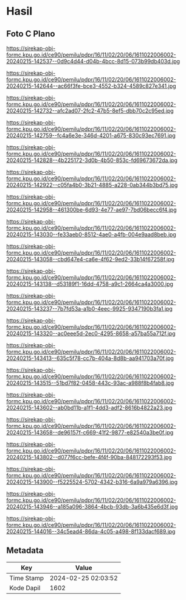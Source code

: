 # Hasil

## Foto C Plano

https://sirekap-obj-formc.kpu.go.id/ce90/pemilu/pdpr/16/11/02/20/06/1611022006002-20240215-142537--0d9c4d44-d04b-4bcc-8d15-073b99db403d.jpg

https://sirekap-obj-formc.kpu.go.id/ce90/pemilu/pdpr/16/11/02/20/06/1611022006002-20240215-142644--ac66f3fe-bce3-4552-b324-4589c827e341.jpg

https://sirekap-obj-formc.kpu.go.id/ce90/pemilu/pdpr/16/11/02/20/06/1611022006002-20240215-142732--afc2ad07-2fc2-47b5-8ef5-dbb70c2c95ed.jpg

https://sirekap-obj-formc.kpu.go.id/ce90/pemilu/pdpr/16/11/02/20/06/1611022006002-20240215-142759--fc4a6e3e-346d-4201-a675-830c93ec7691.jpg

https://sirekap-obj-formc.kpu.go.id/ce90/pemilu/pdpr/16/11/02/20/06/1611022006002-20240215-142828--4b225172-3d0b-4b50-853c-fd69673672da.jpg

https://sirekap-obj-formc.kpu.go.id/ce90/pemilu/pdpr/16/11/02/20/06/1611022006002-20240215-142922--c05fa4b0-3b21-4885-a228-0ab344b3bd75.jpg

https://sirekap-obj-formc.kpu.go.id/ce90/pemilu/pdpr/16/11/02/20/06/1611022006002-20240215-142958--461300be-6d93-4e77-ae97-7bd06becc6f4.jpg

https://sirekap-obj-formc.kpu.go.id/ce90/pemilu/pdpr/16/11/02/20/06/1611022006002-20240215-143030--fe33aeb0-8512-4ae0-a4fb-004e9aad8beb.jpg

https://sirekap-obj-formc.kpu.go.id/ce90/pemilu/pdpr/16/11/02/20/06/1611022006002-20240215-143058--cbd647e4-ca6e-4f62-9ed2-33b14f67258f.jpg

https://sirekap-obj-formc.kpu.go.id/ce90/pemilu/pdpr/16/11/02/20/06/1611022006002-20240215-143138--d53189f1-16dd-4758-a9c1-2664ca4a3000.jpg

https://sirekap-obj-formc.kpu.go.id/ce90/pemilu/pdpr/16/11/02/20/06/1611022006002-20240215-143237--7b7fd53a-a1b0-4eec-9925-9347190b3fa1.jpg

https://sirekap-obj-formc.kpu.go.id/ce90/pemilu/pdpr/16/11/02/20/06/1611022006002-20240215-143320--ac0eee5d-2ec0-4295-8658-a57ba55a712f.jpg

https://sirekap-obj-formc.kpu.go.id/ce90/pemilu/pdpr/16/11/02/20/06/1611022006002-20240215-143413--635c5f78-cc7b-404a-8d8b-aa941703a70f.jpg

https://sirekap-obj-formc.kpu.go.id/ce90/pemilu/pdpr/16/11/02/20/06/1611022006002-20240215-143515--51bd7f82-0458-443c-93ac-a988f8b4fab8.jpg

https://sirekap-obj-formc.kpu.go.id/ce90/pemilu/pdpr/16/11/02/20/06/1611022006002-20240215-143602--ab0bd11b-a1f1-4dd3-adf2-8616b4822a23.jpg

https://sirekap-obj-formc.kpu.go.id/ce90/pemilu/pdpr/16/11/02/20/06/1611022006002-20240215-143658--de96157f-c669-41f2-9877-e82540a3be0f.jpg

https://sirekap-obj-formc.kpu.go.id/ce90/pemilu/pdpr/16/11/02/20/06/1611022006002-20240215-143802--d077f6cc-befe-4f4f-90ba-848172293f53.jpg

https://sirekap-obj-formc.kpu.go.id/ce90/pemilu/pdpr/16/11/02/20/06/1611022006002-20240215-143900--f5225524-5702-4342-b316-6a9a979a6396.jpg

https://sirekap-obj-formc.kpu.go.id/ce90/pemilu/pdpr/16/11/02/20/06/1611022006002-20240215-143946--a185a096-3864-4bcb-93db-3a6b435e6d3f.jpg

https://sirekap-obj-formc.kpu.go.id/ce90/pemilu/pdpr/16/11/02/20/06/1611022006002-20240215-144016--34c5ead4-86da-4c05-a498-8f133dacf689.jpg


## Metadata

| Key        | Value               |
| ---------- | ------------------- |
| Time Stamp | 2024-02-25 02:03:52 |
| Kode Dapil | 1602                |




